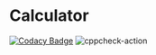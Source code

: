 # Calculator

[![Codacy Badge](https://api.codacy.com/project/badge/Grade/87386b96e5a140e19cd4b3b5bd749899)](https://app.codacy.com/manual/99002470/Calculator?utm_source=github.com&utm_medium=referral&utm_content=99002470/Calculator&utm_campaign=Badge_Grade_Settings)
![cppcheck-action](https://github.com/99002470/Calculator/workflows/cppcheck-action/badge.svg?branch=master)
